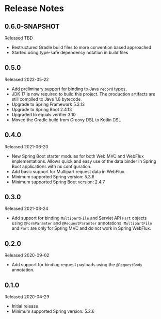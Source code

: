 # Release Notes

## 0.6.0-SNAPSHOT
Released TBD

- Restructured Gradle build files to more convention based approached
- Started using type-safe dependency notation in build files

## 0.5.0 
Released 2022-05-22

- Add preliminary support for binding to Java `record` types.
- JDK 17 is now required to build this project. The production artifacts are still compiled to Java 1.8 bytecode.
- Upgrade to Spring Framework 5.3.13
- Upgrade to Spring Boot 2.4.13
- Upgraded to equals verifier 3.10
- Moved the Gradle build from Groovy DSL to Kotlin DSL

## 0.4.0
Released 2021-06-20

- New Spring Boot starter modules for both Web MVC and WebFlux implementations. Allows quick and easy use of the data 
  binder in Spring Boot applications with no configuration.
- Add basic support for Multipart request data in WebFlux.
- Minimum supported Spring version: 5.3.8
- Minimum supported Spring Boot version: 2.4.7

## 0.3.0
Released 2021-03-24

- Add support for binding `MultipartFile` and Servlet API `Part` objects using `@FormParamter` and `@RequestParamter` 
  annotations. `MultipartFile` and `Part` are only for Spring MVC and do not work in Spring WebFlux. 

## 0.2.0
Released 2020-09-02

- Add support for binding request payloads using the `@RequestBody` annotation.

## 0.1.0
Released 2020-04-29

- Initial release
- Minimum supported Spring version: 5.2.6